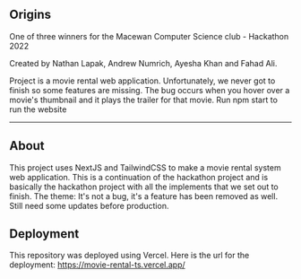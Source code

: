 ## Origins
One of three winners for the Macewan Computer Science club - Hackathon 2022

Created by Nathan Lapak, Andrew Numrich, Ayesha Khan and Fahad Ali.

Project is a movie rental web application. Unfortunately, we never got to finish so some features are missing.
The bug occurs when you hover over a movie's thumbnail and it plays the trailer for that movie.
Run npm start to run the website

----------------------------------------------------------------------------------------------------------------------
## About
This project uses NextJS and TailwindCSS to make a movie rental system web application. This is a continuation of the hackathon project and is basically the hackathon project with all the implements that we set out to finish. The theme: It's not a bug, it's a feature has been removed as well.
Still need some updates before production.

## Deployment
This repository was deployed using Vercel. Here is the url for the deployment:
https://movie-rental-ts.vercel.app/
